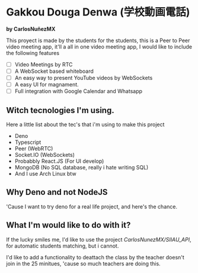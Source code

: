 # Gakkou Douga Denwa (学校動画電話)
**by CarlosNuñezMX**

This proyect is made by the students for the students, this is a Peer to Peer video meeting app, it'll a all in one video meeting app, I would like to include the following features
 
 - [ ] Video Meetings by RTC
 - [ ] A WebSocket based whiteboard
 - [ ] An easy way to present YouTube videos by WebSockets
 - [ ] A easy UI for magnament.
 - [ ] Full integration with Google Calendar and Whatsapp

## Witch tecnologies I'm using.
Here a little list about the tec's that i'm using to make this project
- Deno
- Typescript
- Peer (WebRTC)
- Socket.IO (WebSockets)
- Probabbly React.JS (For UI develop)
- MongoDB (No SQL database, really i hate writing SQL)
- And I use Arch Linux btw

## Why Deno and not NodeJS
'Cause I want to try deno for a real life project, and here's the chance.

## What I'm would like to do with it?
If the lucky smiles me, I'd like to use the project *CarlosNunezMX/SIIAU_API*, for automatic students matching, but i cannot.

I'd like to add a functionality to deattach the class by the teacher doesn't join in the 25 minitues, 'cause so much teachers are doing this.